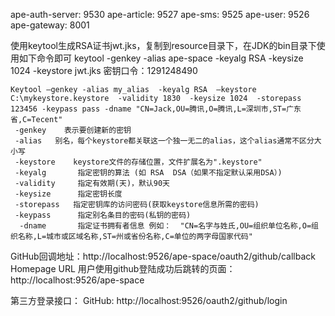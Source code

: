 ape-auth-server: 9530
ape-article: 9527
ape-sms: 9525
ape-user: 9526
ape-gateway: 8001

使用keytool生成RSA证书jwt.jks，复制到resource目录下，在JDK的bin目录下使用如下命令即可
keytool -genkey -alias ape-space -keyalg RSA -keysize 1024 -keystore jwt.jks
密钥口令：1291248490
````
Keytool –genkey -alias my_alias  -keyalg RSA  –keystore  C:\mykeystore.keystore  -validity 1830  -keysize 1024  -storepass  123456 -keypass pass -dname "CN=Jack,OU=腾讯,O=腾讯,L=深圳市,ST=广东省,C=Tecent"
 -genkey    表示要创建新的密钥
 -alias   别名，每个keystore都关联这一个独一无二的alias，这个alias通常不区分大小写
 -keystore    keystore文件的存储位置，文件扩展名为".keystore"
 -keyalg       指定密钥的算法 (如 RSA  DSA（如果不指定默认采用DSA）)
 -validity     指定有效期(天)，默认90天
 -keysize      指定密钥长度
 -storepass   指定密钥库的访问密码(获取keystore信息所需的密码)
 -keypass      指定别名条目的密码(私钥的密码)
  -dname       指定证书拥有者信息 例如：  "CN=名字与姓氏,OU=组织单位名称,O=组织名称,L=城市或区域名称,ST=州或省份名称,C=单位的两字母国家代码"
````
GitHub回调地址：http://localhost:9526/ape-space/oauth2/github/callback
Homepage URL 用户使用github登陆成功后跳转的页面：http://localhost:9526/ape-space

第三方登录接口：
GitHub: http://localhost:9526/oauth2/github/login
